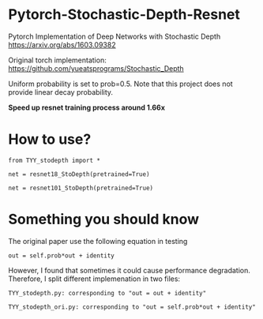 # Pytorch-Stochastic-Depth-Resnet
Pytorch Implementation of Deep Networks with Stochastic Depth https://arxiv.org/abs/1603.09382

Original torch implementation: https://github.com/yueatsprograms/Stochastic_Depth

Uniform probability is set to prob=0.5. Note that this project does not provide linear decay probability.

**Speed up resnet training process around 1.66x**

# How to use?
```
from TYY_stodepth import *

net = resnet18_StoDepth(pretrained=True)

net = resnet101_StoDepth(pretrained=True)
```

# Something you should know
The original paper use the following equation in testing
```
out = self.prob*out + identity
```
However, I found that sometimes it could cause performance degradation.
Therefore, I split different implemenation in two files:
```
TYY_stodepth.py: corresponding to "out = out + identity"
```
```
TYY_stodepth_ori.py: corresponding to "out = self.prob*out + identity"
```

